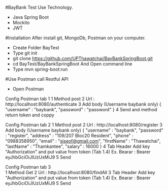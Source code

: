 #BayBank Test
Use Technology.
- Java Spring Boot
- Mockito
- JWT


#Installation
After install git, MongoDb, Postman on your computer.
- Create Folder BayTest
- Type git init
- git clone https://github.com/UPThawatchai/BayBankSpringBoot.git
- cd BayTest/BayBankSpringBoot And Open command line
- Type mvn spring-boot:run

#Use Postman call Restful API
- Open Postman

Config Postman tab 1
       1 Method post
       2 Url : http://localhost:8080/authenticate
       3 Add body (Username baybank only)
       {
          "username" : "baybank",
          "password" : "password"
       }
       4 Send and method return token and coppy
       
Config Postman tab 2
       1 Method post
       2 Url : http://localhost:8080/register
       3 Add body (Username baybank only)
       {
            "username" : "baybank",
            "password" : "register",
            "address" : "109/207 Bloc20 Resident",
            "phone" : "0988358950",
            "email" : "siseof@gmail.com",
            "firstName" : "Thawatchai",
            "lastName" : "Thamkantee",
            "salary" : 16000
        }
        4 Tab Header Add key "Authorization" and put value from token (Tab 1.4)
        Ex. Bearar : Bearer eyJhbGciOiJIUzUxMiJ9
        5 Send
        
  Config Postman tab 3     
        1 Method Get
        2 Url : http://localhost:8080/findAll
        3 Tab Header Add key "Authorization" and put value from token (Tab 1.4)
        Ex. Bearar : Bearer eyJhbGciOiJIUzUxMiJ9
        5 Send
        

     
      


